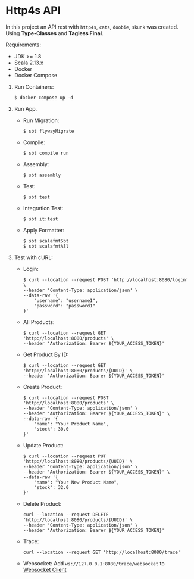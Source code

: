 # Http4s API

In this project an API rest with `http4s`, `cats`, `doobie`, `skunk` was created. 
Using **Type-Classes** and **Tagless Final**.

Requirements:
   * JDK >= 1.8
   * Scala 2.13.x
   * Docker
   * Docker Compose
   
1. Run Containers:
    ```[shell script]
    $ docker-compose up -d
    ```

2. Run App.
    * Run Migration: 
        ```[shell script]
        $ sbt flywayMigrate
        ```
    * Compile: 
        ```[shell script]
        $ sbt compile run
        ```
    * Assembly: 
        ```[shell script]
        $ sbt assembly
        ```
    * Test: 
        ```[shell script]
        $ sbt test
        ```
    * Integration Test: 
        ```[shell script]
        $ sbt it:test
        ```
    * Apply Formatter: 
        ```[shell script]
        $ sbt scalafmtSbt
        $ sbt scalafmtAll
        ```

3. Test with cURL:
    * Login:
        ```
        $ curl --location --request POST 'http://localhost:8080/login' \
        --header 'Content-Type: application/json' \
        --data-raw '{
        	"username": "username1",
        	"password": "password1"
        }'
        ```

    * All Products:
        ```
        $ curl --location --request GET 'http://localhost:8080/products' \
        --header 'Authorization: Bearer ${YOUR_ACCESS_TOKEN}'
        ```
    * Get Product By ID:
        ```
        $ curl --location --request GET 'http://localhost:8080/products/{UUID}' \
        --header 'Authorization: Bearer ${YOUR_ACCESS_TOKEN}'
        ```
    * Create Product:
        ```
        $ curl --location --request POST 'http://localhost:8080/products' \
        --header 'Content-Type: application/json' \
        --header 'Authorization: Bearer ${YOUR_ACCESS_TOKEN}' \
        --data-raw '{
            "name": "Your Product Name",
            "stock": 30.0
        }'
        ```
    * Update Product:
        ```
        $ curl --location --request PUT 'http://localhost:8080/products/{UUID}' \
        --header 'Content-Type: application/json' \
        --header 'Authorization: Bearer ${YOUR_ACCESS_TOKEN}' \
        --data-raw '{
            "name": "Your New Product Name",
            "stock": 32.0
        }'
        ```
    * Delete Product:
        ```
        curl --location --request DELETE 'http://localhost:8080/products/{UUID}' \
        --header 'Content-Type: application/json' \
        --header 'Authorization: Bearer ${YOUR_ACCESS_TOKEN}'
        ```
    * Trace:
        ```
        curl --location --request GET 'http://localhost:8080/trace'
        ```
    * Websocket:
        Add `ws://127.0.0.1:8080/trace/websocket` to [Websocket Client](https://www.websocket.org/echo.html)